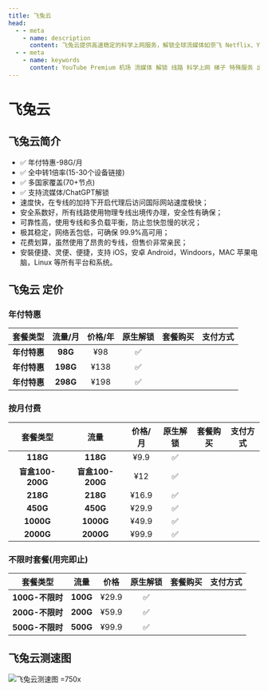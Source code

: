 ```yaml
---
title: 飞兔云
head:
  - - meta
    - name: description
      content: 飞兔云提供高速稳定的科学上网服务，解锁全球流媒体如奈飞 Netflix、YouTube、迪士尼、HBO Max等，支持多设备连接，适用于各类平台，价格亲民，提供流媒体加速和隐私保护。
  - - meta
    - name: keywords
      content: YouTube Premium 机场 流媒体 解锁 线路 科学上网 梯子 特殊服务 出国服务 奈飞 Netflix 迪士尼 YouTube 油管 hulu FlyingBird 青云梯 HBO Max Spotify 奈飞小铺 银河录像局 飞兔云
---
```


# 飞兔云

<!-- :::tip 飞兔云 双11狂欢，优惠来袭！

- 全场**88**折！全场**88**折！全场**88**折！
- 仅此一次全场打折哦！
- 优惠券名称：`1111@88`

**活动时间：即日起至2024年11月11日23点00分**

:::
<Links :items="[
{ name: '飞兔云 双11狂欢，优惠来袭！', image:'https://i.theojs.cn/logo/feitu.webp', desc:'活动时间：即日起至2024年11月11日23点00分', link: 'https://itheo.top/feitu', alt:'飞兔云logo', rel: 'sponsored' },
]" />-->

## 飞兔云简介 <Pill name="飞兔云官网" link="https://itheo.top/feitu" image="https://i.theojs.cn/logo/feitu.webp" alt="飞兔云logo" rel="sponsored" />

- ✅ 年付特惠-98G/月
- ✅ 全中转1倍率(15-30个设备链接)
- ✅ 多国家覆盖(70+节点)
- ✅ 支持流媒体/ChatGPT解锁
- 速度快，在专线的加持下开启代理后访问国际网站速度极快；
- 安全系数好，所有线路使用物理专线出境传办理，安全性有确保；
- 可靠性高，使用专线和多负载平衡，防止忽快忽慢的状况；
- 极其稳定，网络丢包低，可确保 99.9%高可用；
- 花费划算，虽然使用了昂贵的专线，但售价非常亲民；
- 安裝便捷、灵便、便捷，支持 iOS，安卓 Android，Windoors，MAC 苹果电脑，Linux 等所有平台和系统。

## 飞兔云 定价

### 年付特惠

|             套餐类型              | 流量/月  | 价格/年 | 原生解锁 |                                套餐购买                                 |                                                                                                   支付方式                                                                                                    |
| :-------------------------------: | :------: | :-----: | :------: | :---------------------------------------------------------------------: | :-----------------------------------------------------------------------------------------------------------------------------------------------------------------------------------------------------------: |
|           **年付特惠**            | **98G**  |   ¥98   |    ✅    | <Pill name="立即购买" link="https://itheo.top/feitu" rel="sponsored" /> | <iconify-icon icon="simple-icons:alipay" width="24" height="24" style="color: #1677FF"></iconify-icon> <iconify-icon icon="simple-icons:wechat" width="24" height="24" style="color: #07C160"></iconify-icon> |
| **年付特惠**<Badge text="推荐" /> | **198G** |  ¥138   |    ✅    | <Pill name="立即购买" link="https://itheo.top/feitu" rel="sponsored" /> | <iconify-icon icon="simple-icons:alipay" width="24" height="24" style="color: #1677FF"></iconify-icon> <iconify-icon icon="simple-icons:wechat" width="24" height="24" style="color: #07C160"></iconify-icon> |
|           **年付特惠**            | **298G** |  ¥198   |    ✅    | <Pill name="立即购买" link="https://itheo.top/feitu" rel="sponsored" /> | <iconify-icon icon="simple-icons:alipay" width="24" height="24" style="color: #1677FF"></iconify-icon> <iconify-icon icon="simple-icons:wechat" width="24" height="24" style="color: #07C160"></iconify-icon> |

### 按月付费

|     套餐类型     |       流量       | 价格/月 | 原生解锁 |                                套餐购买                                 |                                                                                                   支付方式                                                                                                    |
| :--------------: | :--------------: | :-----: | :------: | :---------------------------------------------------------------------: | :-----------------------------------------------------------------------------------------------------------------------------------------------------------------------------------------------------------: |
|     **118G**     |     **118G**     |  ¥9.9   |    ✅    | <Pill name="立即购买" link="https://itheo.top/feitu" rel="sponsored" /> | <iconify-icon icon="simple-icons:alipay" width="24" height="24" style="color: #1677FF"></iconify-icon> <iconify-icon icon="simple-icons:wechat" width="24" height="24" style="color: #07C160"></iconify-icon> |
| **盲盒100-200G** | **盲盒100-200G** |   ¥12   |    ✅    | <Pill name="立即购买" link="https://itheo.top/feitu" rel="sponsored" /> | <iconify-icon icon="simple-icons:alipay" width="24" height="24" style="color: #1677FF"></iconify-icon> <iconify-icon icon="simple-icons:wechat" width="24" height="24" style="color: #07C160"></iconify-icon> |
|     **218G**     |     **218G**     |  ¥16.9  |    ✅    | <Pill name="立即购买" link="https://itheo.top/feitu" rel="sponsored" /> | <iconify-icon icon="simple-icons:alipay" width="24" height="24" style="color: #1677FF"></iconify-icon> <iconify-icon icon="simple-icons:wechat" width="24" height="24" style="color: #07C160"></iconify-icon> |
|     **450G**     |     **450G**     |  ¥29.9  |    ✅    | <Pill name="立即购买" link="https://itheo.top/feitu" rel="sponsored" /> | <iconify-icon icon="simple-icons:alipay" width="24" height="24" style="color: #1677FF"></iconify-icon> <iconify-icon icon="simple-icons:wechat" width="24" height="24" style="color: #07C160"></iconify-icon> |
|    **1000G**     |    **1000G**     |  ¥49.9  |    ✅    | <Pill name="立即购买" link="https://itheo.top/feitu" rel="sponsored" /> | <iconify-icon icon="simple-icons:alipay" width="24" height="24" style="color: #1677FF"></iconify-icon> <iconify-icon icon="simple-icons:wechat" width="24" height="24" style="color: #07C160"></iconify-icon> |
|    **2000G**     |    **2000G**     |  ¥99.9  |    ✅    | <Pill name="立即购买" link="https://itheo.top/feitu" rel="sponsored" /> | <iconify-icon icon="simple-icons:alipay" width="24" height="24" style="color: #1677FF"></iconify-icon> <iconify-icon icon="simple-icons:wechat" width="24" height="24" style="color: #07C160"></iconify-icon> |

### 不限时套餐(用完即止)

|    套餐类型     |   流量   | 价格  | 原生解锁 |                                套餐购买                                 |                                                                                                   支付方式                                                                                                    |
| :-------------: | :------: | :---: | :------: | :---------------------------------------------------------------------: | :-----------------------------------------------------------------------------------------------------------------------------------------------------------------------------------------------------------: |
| **100G-不限时** | **100G** | ¥29.9 |    ✅    | <Pill name="立即购买" link="https://itheo.top/feitu" rel="sponsored" /> | <iconify-icon icon="simple-icons:alipay" width="24" height="24" style="color: #1677FF"></iconify-icon> <iconify-icon icon="simple-icons:wechat" width="24" height="24" style="color: #07C160"></iconify-icon> |
| **200G-不限时** | **200G** | ¥59.9 |    ✅    | <Pill name="立即购买" link="https://itheo.top/feitu" rel="sponsored" /> | <iconify-icon icon="simple-icons:alipay" width="24" height="24" style="color: #1677FF"></iconify-icon> <iconify-icon icon="simple-icons:wechat" width="24" height="24" style="color: #07C160"></iconify-icon> |
| **500G-不限时** | **500G** | ¥99.9 |    ✅    | <Pill name="立即购买" link="https://itheo.top/feitu" rel="sponsored" /> | <iconify-icon icon="simple-icons:alipay" width="24" height="24" style="color: #1677FF"></iconify-icon> <iconify-icon icon="simple-icons:wechat" width="24" height="24" style="color: #07C160"></iconify-icon> |

## 飞兔云测速图

![飞兔云测速图 =750x](https://i.theojs.cn/airport/feitu.webp)
